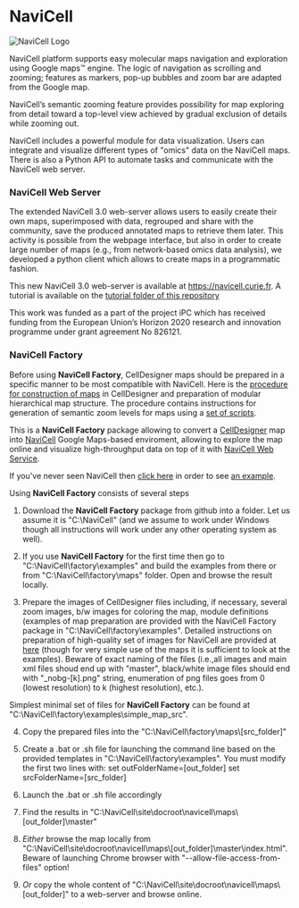 # NaviCell  

![NaviCell Logo](https://github.com/sysbio-curie/NaviCell/raw/feat/v3/site/docroot/navicell/navicell-logo.png)


NaviCell platform supports easy molecular maps navigation and exploration using Google maps™ engine. The logic of navigation as scrolling and zooming; features as markers, pop-up bubbles and zoom bar are adapted from the Google map.

NaviCell’s semantic zooming feature provides possibility for map exploring from detail toward a top-level view achieved by gradual exclusion of details while zooming out.

NaviCell includes a powerful module for data visualization. Users can integrate and visualize different types of "omics" data on the NaviCell maps. There is also a Python API to automate tasks and communicate with the NaviCell web server.
### NaviCell Web Server

The extended NaviCell 3.0 web-server allows users to easily create their own maps, superimposed with data, regrouped and share with the community, save the produced annotated maps to retrieve them later. This activity is possible from the webpage interface, but also in order to create large number of maps (e.g., from network-based omics data analysis), we developed a python client which allows to create maps in a programmatic fashion.

This new NaviCell 3.0 web-server is available at https://navicell.curie.fr.
A tutorial is available on the [tutorial folder of this repository](https://github.com/sysbio-curie/NaviCell/blob/master/tutorials/README.md)

This work was funded as a part of the project iPC which has received funding from the European Union’s Horizon 2020 research and innovation programme under grant agreement No 826121.


### NaviCell Factory

Before using <b>NaviCell Factory</b>, CellDesigner maps should be prepared in a specific manner to be most compatible with NaviCell. Here is the [procedure for construction of maps](map_construction_procedures/NaviCell_Maps_Preparation_Procedure.pdf) in CellDesigner and preparation of modular hierarchical map structure. The procedure contains instructions for generation of semantic zoom levels for maps using a [set of scripts](map_construction_procedures/procedure_scripts).

This is a <b>NaviCell Factory</b> package allowing to convert a <a href="http://celldesigner.org">CellDesigner</a> map into <a href="http://navicell.curie.fr">NaviCell</a> 
Google Maps-based enviroment, allowing to explore the map online and visualize high-throughput data on top of it with <a href="https://navicell.curie.fr/pages/nav_web_service.html">NaviCell Web Service</a>.

If you've never seen NaviCell then <a href="https://navicell.curie.fr/navicell/maps/cellcycle/master/index.php?demo=on">click here</a> in order to see <a href="https://navicell.curie.fr/pages/maps.html">an example</a>.

Using <b>NaviCell Factory</b> consists of several steps

1) Download the <b>NaviCell Factory</b> package from github into a folder. Let us assume it is "C:\NaviCell" (and we assume to work under Windows though all instructions will work under any other operating system as well).

2) If you use <b>NaviCell Factory</b> for the first time then go to "C:\NaviCell\factory\examples\" and build the examples from there
or from "C:\NaviCell\factory\maps\" folder. Open and browse the result locally.

3) Prepare the images of CellDesigner files including, if necessary, several zoom images, b/w images for coloring the map, module definitions
(examples of map preparation are provided with the NaviCell Factory package in "C:\NaviCell\factory\examples\".
Detailed instructions on preparation of high-quality set of images for NaviCell are provided at <a href="https://navicell.curie.fr/doc/NaviCellMapperAdminGuide.pdf">here</a> (though for very simple use of the maps
it is sufficient to look at the examples).
Beware of exact naming of the files (i.e.,all images and main xml files shoud end up with "master", 
black/white image files should end with "_nobg-[k].png" string, enumeration of png files goes 
from 0 (lowest resolution) to k (highest resolution), etc.).

Simplest minimal set of files for <b>NaviCell Factory</b> can be found at "C:\NaviCell\factory\examples\\simple_map_src".

4) Copy the prepared files into the  "C:\NaviCell\factory\maps\\[src_folder]"

5) Create a .bat or .sh file for launching the command line based on the provided templates in "C:\NaviCell\factory\examples\".
You must modify the first two lines with:
set outFolderName=[out_folder]
set srcFolderName=[src_folder]

6) Launch the .bat or .sh file accordingly 

7) Find the results in "C:\NaviCell\site\docroot\navicell\maps\\[out_folder]\master\"

8) <i>Either</i> browse the map locally from "C:\NaviCell\site\docroot\navicell\maps\\[out_folder]\master\index.html". 
Beware of launching Chrome browser with "--allow-file-access-from-files" option!

9) <i>Or</i> copy the whole content of "C:\NaviCell\site\docroot\navicell\maps\\[out_folder]" to a web-server and browse online.

